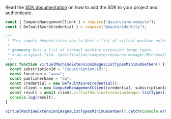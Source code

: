 Read the [SDK documentation](https://github.com/Azure/azure-sdk-for-js/blob/%40azure%2Farm-compute_17.3.1/sdk/compute/arm-compute/README.md) on how to add the SDK to your project and authenticate.

```javascript
const { ComputeManagementClient } = require("@azure/arm-compute");
const { DefaultAzureCredential } = require("@azure/identity");

/**
 * This sample demonstrates how to Gets a list of virtual machine extension image types.
 *
 * @summary Gets a list of virtual machine extension image types.
 * x-ms-original-file: specification/compute/resource-manager/Microsoft.Compute/stable/2021-11-01/examples/compute/VirtualMachineExtensionImages_ListTypes_MinimumSet_Gen.json
 */
async function virtualMachineExtensionImagesListTypesMinimumSetGen() {
  const subscriptionId = "{subscription-id}";
  const location = "aaaa";
  const publisherName = "aa";
  const credential = new DefaultAzureCredential();
  const client = new ComputeManagementClient(credential, subscriptionId);
  const result = await client.virtualMachineExtensionImages.listTypes(location, publisherName);
  console.log(result);
}

virtualMachineExtensionImagesListTypesMinimumSetGen().catch(console.error);
```
